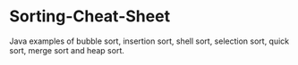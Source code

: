 Sorting-Cheat-Sheet
===================
Java examples of bubble sort, insertion sort, shell sort, selection sort, quick sort, merge sort and heap sort.
